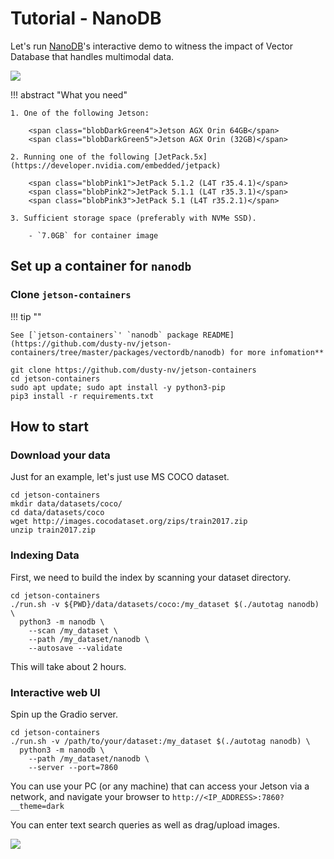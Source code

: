 # Tutorial - NanoDB

Let's run [NanoDB](https://github.com/dusty-nv/jetson-containers/blob/master/packages/vectordb/nanodb/README.md)'s interactive demo to witness the impact of Vector Database that handles multimodal data.

![](https://raw.githubusercontent.com/dusty-nv/jetson-containers/docs/docs/images/nanodb_horse.gif)

!!! abstract "What you need"

    1. One of the following Jetson:

        <span class="blobDarkGreen4">Jetson AGX Orin 64GB</span>
        <span class="blobDarkGreen5">Jetson AGX Orin (32GB)</span>

    2. Running one of the following [JetPack.5x](https://developer.nvidia.com/embedded/jetpack)

        <span class="blobPink1">JetPack 5.1.2 (L4T r35.4.1)</span>
        <span class="blobPink2">JetPack 5.1.1 (L4T r35.3.1)</span>
        <span class="blobPink3">JetPack 5.1 (L4T r35.2.1)</span>

    3. Sufficient storage space (preferably with NVMe SSD).

        - `7.0GB` for container image

## Set up a container for `nanodb`

### Clone `jetson-containers`

!!! tip ""

    See [`jetson-containers`' `nanodb` package README](https://github.com/dusty-nv/jetson-containers/tree/master/packages/vectordb/nanodb) for more infomation**

```
git clone https://github.com/dusty-nv/jetson-containers
cd jetson-containers
sudo apt update; sudo apt install -y python3-pip
pip3 install -r requirements.txt
```

## How to start 

### Download your data

Just for an example, let's just use MS COCO dataset.

```
cd jetson-containers
mkdir data/datasets/coco/
cd data/datasets/coco
wget http://images.cocodataset.org/zips/train2017.zip
unzip train2017.zip
```

### Indexing Data

First, we need to build the index by scanning your dataset directory.

```
cd jetson-containers
./run.sh -v ${PWD}/data/datasets/coco:/my_dataset $(./autotag nanodb) \
  python3 -m nanodb \
    --scan /my_dataset \
    --path /my_dataset/nanodb \
    --autosave --validate 
```

This will take about 2 hours.

### Interactive web UI

Spin up the Gradio server.

```
cd jetson-containers
./run.sh -v /path/to/your/dataset:/my_dataset $(./autotag nanodb) \
  python3 -m nanodb \
    --path /my_dataset/nanodb \
    --server --port=7860
```

You can use your PC (or any machine) that can access your Jetson via a network, and navigate your browser to `http://<IP_ADDRESS>:7860?__theme=dark`

You can enter text search queries as well as drag/upload images.

[![](https://raw.githubusercontent.com/dusty-nv/jetson-containers/docs/docs/images/nanodb_tennis.jpg)](https://youtu.be/ayqKpQNd1Jw)

